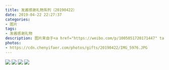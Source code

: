 ```yaml
---
title: 发酱感谢礼物系列（20190422）
date: 2019-04-22 22:27:37
categories:
- 图片
tags:
- 发酱感谢礼物
description: 图片来自于<a href="https://weibo.com/p/1005051720171447" target="_blank">quanmmmmm</a><br/> “一看这个信封我就知道是amx的，我起码收到三个以上这种同款信封啦，你是不是批发了一打。美妆蛋毛衣卸妆油都好实用，谢谢～说起来我也经常为了凑单而苦恼，举个栗子，明明只想买个180块的东西，然后他写满199减20，或者两样九折，我就苦苦的寻觅那最适合的凑单品，然后凑满了满199-20之后呢，又有支付券满200-10，你刚凑的单金额就不符合支付满减了，啊又要找。以为五分钟可以买完，最后花了半个多小时也没凑好，就会陷入一种惆怅中，觉得自己时间很不值钱，气得不买了，商家bloody loose”
photos: 
- https://cdn.chenyifaer.com/photos/gifts/20190422/IMG_5976.JPG
---
```


![](https://cdn.chenyifaer.com/photos/gifts/20190422/IMG_5977.JPG)
![](https://cdn.chenyifaer.com/photos/gifts/20190422/IMG_5978.JPG)
![](https://cdn.chenyifaer.com/photos/gifts/20190422/IMG_5979.JPG)
![](https://cdn.chenyifaer.com/photos/gifts/20190422/IMG_5980.JPG)
